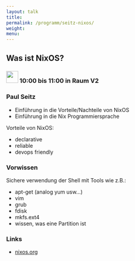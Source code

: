 ```yaml
---
layout: talk
title:
permalink: /programm/seitz-nixos/
weight: 
menu:
---
```

## Was&nbsp;ist&nbsp;NixOS?

### <img height = "32" src="../../images/talk.svg"> 10:00 bis 11:00 in Raum V2

### Paul&nbsp;Seitz

- Einführung in die Vorteile/Nachteile von NixOS
- Einführung in die Nix Programmiersprache

Vorteile von NixOS:

- declarative
- reliable
- devops friendly

### Vorwissen

Sichere verwendung der Shell mit Tools wie z.B.:

- apt-get (analog yum usw...)
- vim
- grub
- fdisk
- mkfs.ext4
- wissen, was eine Partition ist

### Links

- <a href="http://nixos.org" target="_blank">nixos.org</a>
